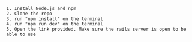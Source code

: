 	1. Install Node.js and npm
	2. Clone the repo
  	3. run "npm install" on the terminal
	4. run "npm run dev" on the terminal
	5. Open the link provided. Make sure the rails server is open to be able to use
